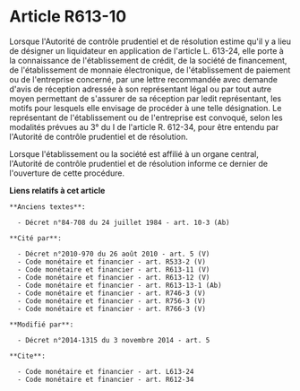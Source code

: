 # Article R613-10

Lorsque l'Autorité de contrôle prudentiel et de résolution estime qu'il y a lieu de désigner un liquidateur en application de
l'article L. 613-24, elle porte à la connaissance de l'établissement de crédit, de la société de financement, de
l'établissement de monnaie électronique, de l'établissement de paiement ou de l'entreprise concerné, par une lettre
recommandée avec demande d'avis de réception adressée à son représentant légal ou par tout autre moyen permettant de
s'assurer de sa réception par ledit représentant, les motifs pour lesquels elle envisage de procéder à une telle désignation.
Le représentant de l'établissement ou de l'entreprise est convoqué, selon les modalités prévues au 3° du I de l'article R.
612-34, pour être entendu par l'Autorité de contrôle prudentiel et de résolution. 

Lorsque l'établissement ou la société est affilié à un organe central, l'Autorité de contrôle prudentiel et de résolution
informe ce dernier de l'ouverture de cette procédure.

**Liens relatifs à cet article**

	**Anciens textes**:

	  - Décret n°84-708 du 24 juillet 1984 - art. 10-3 (Ab)

	**Cité par**:

	  - Décret n°2010-970 du 26 août 2010 - art. 5 (V)
	  - Code monétaire et financier - art. R533-2 (V)
	  - Code monétaire et financier - art. R613-11 (V)
	  - Code monétaire et financier - art. R613-12 (V)
	  - Code monétaire et financier - art. R613-13-1 (Ab)
	  - Code monétaire et financier - art. R746-3 (V)
	  - Code monétaire et financier - art. R756-3 (V)
	  - Code monétaire et financier - art. R766-3 (V)

	**Modifié par**:

	  - Décret n°2014-1315 du 3 novembre 2014 - art. 5

	**Cite**:

	  - Code monétaire et financier - art. L613-24
	  - Code monétaire et financier - art. R612-34
